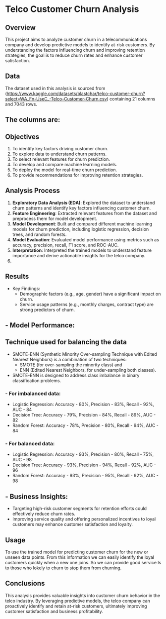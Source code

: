 # Telco Customer Churn Analysis

## Overview
This project aims to analyze customer churn in a telecommunications company and develop predictive models to identify at-risk customers. By understanding the factors influencing churn and improving retention strategies, the goal is to reduce churn rates and enhance customer satisfaction.

## Data
The dataset used in this analysis is sourced from (https://www.kaggle.com/datasets/blastchar/telco-customer-churn?select=WA_Fn-UseC_-Telco-Customer-Churn.csv) containing 21 columns and 7043 rows.

## The columns are:



## Objectives
1. To identify key factors driving customer churn.
2. To explore data to understand churn patterns.
3. To select relevant features for churn prediction.
4. To develop and compare machine learning models.
5. To deploy the model for real-time churn prediction.
6. To provide recommendations for improving retention strategies.

## Analysis Process
1. **Exploratory Data Analysis (EDA)**: Explored the dataset to understand churn patterns and identify key factors influencing customer churn.
2. **Feature Engineering**: Extracted relevant features from the dataset and preprocess them for model development.
3. **Model Development**: Built and compared different machine learning models for churn prediction, including logistic regression, decision trees, and random forests.
4. **Model Evaluation**: Evaluated model performance using metrics such as accuracy, precision, recall, F1 score, and ROC-AUC.
5. **Interpretation**: Interpreted the trained models to understand feature importance and derive actionable insights for the telco company.
6. 
## Results
- Key Findings:
  - Demographic factors (e.g., age, gender) have a significant impact on churn.
  - Service usage patterns (e.g., monthly charges, contract type) are strong predictors of churn.

## - Model Performance:

## Technique used for balancing the data
 - SMOTE-ENN (Synthetic Minority Over-sampling Technique with Edited Nearest Neighbors) is
   a combination of two techniques: 
     - SMOTE (for over-sampling the minority class) and 
     - ENN (Edited Nearest Neighbors, for under-sampling both classes). 
 - SMOTE-ENN is designed to address class imbalance in binary classification problems.

### - For imbalanced data:
  - Logistic Regression: Accuracy - 80%, Precision - 83%, Recall - 92%, AUC - 84
  - Decision Tree: Accuracy - 79%, Precision - 84%, Recall - 89%, AUC - 82
  - Random Forest: Accuracy - 78%, Precision - 80%, Recall - 94%, AUC - 84

### - For balanced data:
  - Logistic Regression: Accuracy - 93%, Precision - 80%, Recall - 75%, AUC - 98
  - Decision Tree: Accuracy - 93%, Precision - 94%, Recall - 92%, AUC - 96
  - Random Forest: Accuracy - 93%, Precision - 95%, Recall - 92%, AUC - 98

## - Business Insights:
  - Targeting high-risk customer segments for retention efforts could effectively reduce churn rates.
  - Improving service quality and offering personalized incentives to loyal customers may enhance customer satisfaction and loyalty.

## Usage
To use the trained model for predicting customer churn for the new or unseen data points. From this information we can easily identify the loyal customers quickly when a new one joins. So we can provide good service ls to those who lokely to churn to stop them from churning.


## Conclusions
This analysis provides valuable insights into customer churn behavior in the telco industry. By leveraging predictive models, the telco company can proactively identify and retain at-risk customers, ultimately improving customer satisfaction and business profitability.
